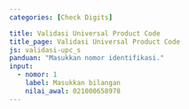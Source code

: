 ```yaml
---
categories: [Check Digits]

title: Validasi Universal Product Code
title_page: Validasi Universal Product Code
js: validasi-upc_s
panduan: "Masukkan nomor identifikasi."
input:
  - nomor: 1
    label: Masukkan bilangan
    nilai_awal: 021000658978
---
```

